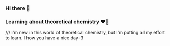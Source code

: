 ### Hi there 👋
### Learning about theoretical chemistry ❤️‍🔥


/// I'm new in this world of theoretical chemistry, but I'm putting all my effort to learn. I how you have a nice day :3
